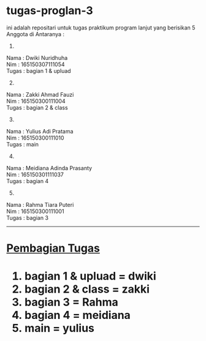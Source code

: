 # tugas-proglan-3
ini adalah repositari untuk tugas praktikum program lanjut yang berisikan 5 Anggota di Antaranya :

1.
Nama : Dwiki Nuridhuha <br>
Nim : 165150307111054 <br>
Tugas : bagian 1 & upluad <br>

2.
Nama : Zakki Ahmad Fauzi  <br>
Nim : 165150300111004 <br>
Tugas : bagian 2 & class <br>

3.
Nama : Yulius Adi Pratama <br>
Nim : 165150300111010 <br>
Tugas : main<br>  

4.
Nama : Meidiana Adinda Prasanty <br>
Nim : 165150301111037 <br>
Tugas : bagian 4 <br>

5.
Nama : Rahma Tiara Puteri <br>
Nim : 165150300111001 <br>
Tugas : bagian 3 <br>

<hr>

<h1><u>Pembagian Tugas</u><h1>
<ol>
<li>bagian 1 & upluad = dwiki</li>
<li>bagian 2 & class = zakki</li>
<li>bagian 3 = Rahma</li>
<li>bagian 4 = meidiana</li>
<li>main = yulius</li>
</ol>
